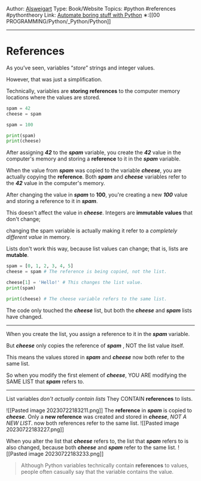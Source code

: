 Author: [Alsweigart](https://alsweigart.com/)
Type: Book/Website
Topics: #python  #references #pythontheory 
Link: [Automate boring stuff with Python](https://automatetheboringstuff.com/)
∗:[[00 PROGRAMMING/Python/_Python/Python]]

---
# References
As you’ve seen, variables “_store_” strings and integer values.

However, that was just a simplification.

Technically, variables are __storing references__ to the computer memory locations where the values are stored.

```python
spam = 42
cheese = spam

spam = 100

print(spam)
print(cheese)
```

After assigning ___42___ to the ___spam___ variable, you create the ___42___ value in the computer's memory and storing a __reference__ to it in the ___spam___ variable. 

When the value from ___spam___ was copied to the variable  ___cheese___, you are actually copying the __reference__. Both ___spam___ and ___cheese___ variables refer to the ___42___ value in the computer's memory.

After changing the value in ___spam___ to __100__, you're creating a new ___100___ value and storing a reference to it in ___spam___. 

This doesn't affect the value in ___cheese___. 
Integers are __immutable values__ that don't change;

changing the spam variable is actually making it refer to a _completely different value_ in memory.

Lists don't work this way, because list values can change;
that is, lists are __mutable__. 
```python
spam = [0, 1, 2, 3, 4, 5]
cheese = spam # The reference is being copied, not the list.

cheese[1] = 'Hello!' # This changes the list value.
print(spam)

print(cheese) # The cheese variable refers to the same list.
```

The code only touched the ___cheese___ list, but both the ___cheese___ and ___spam___ lists have changed. 

--- 
When you create the list, you assign a reference to it in the ___spam___ variable.

But ___cheese___ only copies the reference of ___spam___ , NOT the list value itself.

This means the values stored in ___spam___ and ___cheese___ now both refer to the same list.

So when you modify the first element of ___cheese___, YOU ARE modifying the SAME LIST that ___spam___ refers to.

---
List variables _don't actually contain lists_
They CONTAIN __references__ to lists.

![[Pasted image 20230722183211.png]]
The __reference__ in ___spam___ is copied to ___cheese___. Only a __new reference__ was created and stored in ___cheese___, _NOT A NEW LIST_. now both references refer to the same list.
![[Pasted image 20230722183227.png]]

When you alter the list that ___cheese___ refers to, the list that ___spam___ refers to is also changed, because both ___cheese___ and ___spam___ refer to the same list.
![[Pasted image 20230722183233.png]]

> Although Python variables technically contain __references__ to values, people often casually say that the variable contains the value.